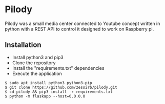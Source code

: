 # Pilody
Pilody was a small media center connected to Youtube concept written in python with a REST API to control it designed 
to work on Raspberry pi.  

## Installation
* Install python3 and pip3
* Clone the repository
* Install the "requirements.txt" dependencies
* Execute the application
```
$ sudo apt install python3 python3-pip
$ git clone https://github.com/zessirb/pilody.git
$ cd pilody && pip3 install -r requirements.txt
$ python -m flaskapp --host=0.0.0.0
```
